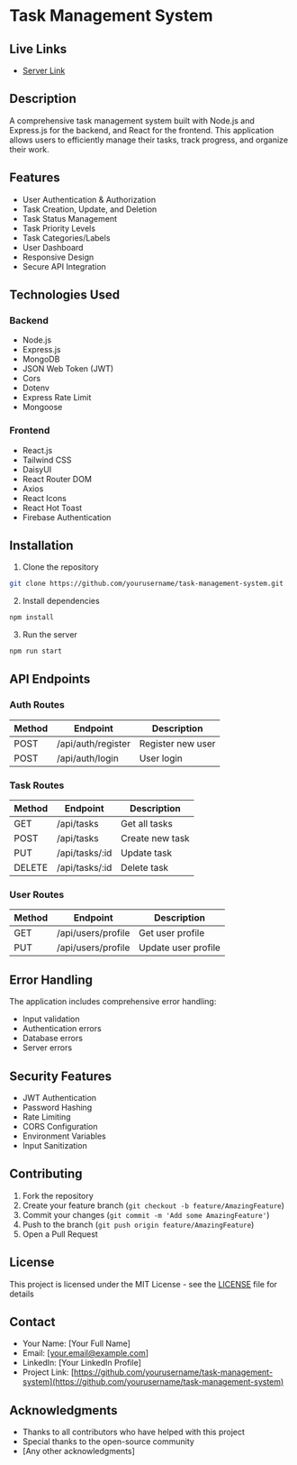 # Task Management System

## Live Links
- [Server Link](https://task-manegement-server.vercel.app/)

## Description
A comprehensive task management system built with Node.js and Express.js for the backend, and React for the frontend. This application allows users to efficiently manage their tasks, track progress, and organize their work.

## Features
- User Authentication & Authorization
- Task Creation, Update, and Deletion
- Task Status Management
- Task Priority Levels
- Task Categories/Labels
- User Dashboard
- Responsive Design
- Secure API Integration

## Technologies Used

### Backend
- Node.js
- Express.js
- MongoDB
- JSON Web Token (JWT)
- Cors
- Dotenv
- Express Rate Limit
- Mongoose

### Frontend
- React.js
- Tailwind CSS
- DaisyUI
- React Router DOM
- Axios
- React Icons
- React Hot Toast
- Firebase Authentication

## Installation

1. Clone the repository
```bash
git clone https://github.com/yourusername/task-management-system.git
```
2. Install dependencies
```bash
npm install
```
3. Run the server
```bash
npm run start
```

## API Endpoints

### Auth Routes
| Method | Endpoint | Description |
|--------|----------|-------------|
| POST   | /api/auth/register | Register new user |
| POST   | /api/auth/login | User login |

### Task Routes
| Method | Endpoint | Description |
|--------|----------|-------------|
| GET    | /api/tasks | Get all tasks |
| POST   | /api/tasks | Create new task |
| PUT    | /api/tasks/:id | Update task |
| DELETE | /api/tasks/:id | Delete task |

### User Routes
| Method | Endpoint | Description |
|--------|----------|-------------|
| GET    | /api/users/profile | Get user profile |
| PUT    | /api/users/profile | Update user profile |

## Error Handling
The application includes comprehensive error handling:
- Input validation
- Authentication errors
- Database errors
- Server errors

## Security Features
- JWT Authentication
- Password Hashing
- Rate Limiting
- CORS Configuration
- Environment Variables
- Input Sanitization

## Contributing
1. Fork the repository
2. Create your feature branch (`git checkout -b feature/AmazingFeature`)
3. Commit your changes (`git commit -m 'Add some AmazingFeature'`)
4. Push to the branch (`git push origin feature/AmazingFeature`)
5. Open a Pull Request

## License
This project is licensed under the MIT License - see the [LICENSE](LICENSE) file for details

## Contact
- Your Name: [Your Full Name]
- Email: [your.email@example.com]
- LinkedIn: [Your LinkedIn Profile]
- Project Link: [https://github.com/yourusername/task-management-system](https://github.com/yourusername/task-management-system)

## Acknowledgments
- Thanks to all contributors who have helped with this project
- Special thanks to the open-source community
- [Any other acknowledgments]
